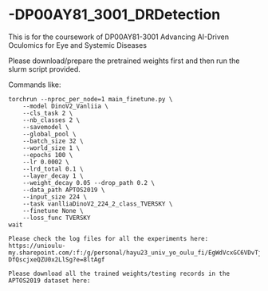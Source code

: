 # -DP00AY81_3001_DRDetection
This is for the coursework of DP00AY81-3001 Advancing AI-Driven Oculomics for Eye and Systemic Diseases

Please download/prepare the pretrained weights first and then run the slurm script provided.

Commands like: 

```
torchrun --nproc_per_node=1 main_finetune.py \
    --model DinoV2_Vanliia \
    --cls_task 2 \
    --nb_classes 2 \
    --savemodel \
    --global_pool \
    --batch_size 32 \
    --world_size 1 \
    --epochs 100 \
    --lr 0.0002 \
    --lrd_total 0.1 \
    --layer_decay 1 \
    --weight_decay 0.05 --drop_path 0.2 \
    --data_path APTOS2019 \
    --input_size 224 \
    --task vanlliaDinoV2_224_2_class_TVERSKY \
    --finetune None \
    --loss_func TVERSKY
wait

Please check the log files for all the experiments here: https://unioulu-my.sharepoint.com/:f:/g/personal/hayu23_univ_yo_oulu_fi/EgWdVcxGC6VDvTjOR25Vv4UBURR-DfQscjxeQZU0x2LlSg?e=8ltAgf

Please download all the trained weights/testing records in the APTOS2019 dataset here:
